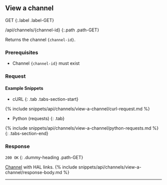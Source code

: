 ## View a channel

GET
{:.label .label-GET}

/api/channels/{channel-id}
{:.path .path-GET}

Returns the channel `{channel-id}`.

### Prerequisites
- Channel `{channel-id}` must exist

### Request
#### Example Snippets
- cURL
{: .tab .tabs-section-start}

{% include snippets/api/channels/view-a-channel/curl-request.md %}

- Python (requests)
{: .tab}

{% include snippets/api/channels/view-a-channel/python-requests.md %}
{: .tabs-section-end}

### Response
`200 OK`
{: .dummy-heading .path-GET}

[Channel](#channel) with HAL links.
{% include snippets/api/channels/view-a-channel/response-body.md %}

---
